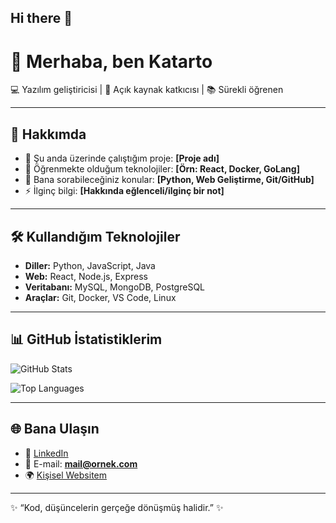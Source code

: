 ## Hi there 👋

# 👋 Merhaba, ben Katarto

💻 Yazılım geliştiricisi | 🚀 Açık kaynak katkıcısı | 📚 Sürekli öğrenen  

---

## 🌟 Hakkımda  
- 🔭 Şu anda üzerinde çalıştığım proje: **[Proje adı]**  
- 🌱 Öğrenmekte olduğum teknolojiler: **[Örn: React, Docker, GoLang]**  
- 💬 Bana sorabileceğiniz konular: **[Python, Web Geliştirme, Git/GitHub]**  
- ⚡ İlginç bilgi: **[Hakkında eğlenceli/ilginç bir not]**  

---

## 🛠️ Kullandığım Teknolojiler  
- **Diller:** Python, JavaScript, Java  
- **Web:** React, Node.js, Express  
- **Veritabanı:** MySQL, MongoDB, PostgreSQL  
- **Araçlar:** Git, Docker, VS Code, Linux  

---

## 📊 GitHub İstatistiklerim  

![GitHub Stats](https://github-readme-stats.vercel.app/api?username=kullaniciadiniz&show_icons=true&theme=radical)  

![Top Languages](https://github-readme-stats.vercel.app/api/top-langs/?username=kullaniciadiniz&layout=compact&theme=radical)  

---

## 🌐 Bana Ulaşın  
- 💼 [LinkedIn](https://www.linkedin.com/in/kullaniciadiniz)  
- 📧 E-mail: **mail@ornek.com**  
- 🌍 [Kişisel Websitem](https://www.orneksite.com)  

---

✨ “Kod, düşüncelerin gerçeğe dönüşmüş halidir.” ✨
